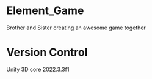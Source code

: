 # Element_Game
Brother and Sister creating an awesome game together

# Version Control
Unity 3D core 2022.3.3f1
